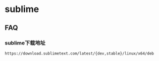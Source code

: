 # sublime
## FAQ
### sublime下载地址
`https://download.sublimetext.com/latest/{dev,stable}/linux/x64/deb`